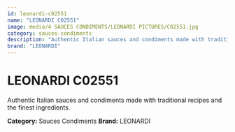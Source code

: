 ```yaml
---
id: leonardi-c02551
name: "LEONARDI C02551"
image: media/4 SAUCES CONDIMENTS/LEONARDI PICTURES/C02551.jpg
category: sauces-condiments
description: "Authentic Italian sauces and condiments made with traditional recipes and the finest ingredients."
brand: "LEONARDI"
---
```


# LEONARDI C02551

Authentic Italian sauces and condiments made with traditional recipes and the finest ingredients.

**Category:** Sauces Condiments
**Brand:** LEONARDI
